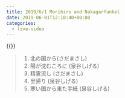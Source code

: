 ```yaml
---
title: 2019/6/1 Morihiro and Nakagarfunkel
date: 2019-06-01T12:10:40+00:00
categories:
  - live-video
---
```


{{<youtube oKoc2ub2OYI>}}

> 1. 北の国から(さだまさし)  
> 2. 陽が沈むころに (泉谷しげる)
> 3. 精霊流し (さだまさし)  
> 4. 里帰り (泉谷しげる)
> 5. 寒い国から来た手紙 (泉谷しげる)

